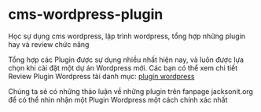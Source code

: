 # cms-wordpress-plugin
Học sự dụng cms wordpress, lập trình wordpress, tổng hợp những plugin hay và review chức năng

Tổng hợp các Plugin được sự dụng nhiều nhất hiện nay, và luôn được lựa chọn khi cài đặt một dự án Wordpress mới. Các bạn có thể xem chi tiết Review Plugin Wordpress tài danh mục:
<a href="http://jacksonit.org/the-loai/hoc-lap-trinh/lap-trinh-website/cms-wordpress/plugin-wordpress">plugin wordpress</a>

Chúng ta sẻ có những thảo luận về những plugin trên fanpage jacksonit.org để có thể nhìn nhận một Plugin Wordpress một cách chính xác nhất
